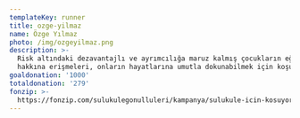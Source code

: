 ```yaml
---
templateKey: runner
title: ozge-yilmaz
name: Özge Yılmaz
photo: /img/ozgeyilmaz.png
description: >-
  Risk altındaki dezavantajlı ve ayrımcılığa maruz kalmış çocukların eğitim
  hakkına erişmeleri, onların hayatlarına umutla dokunabilmek için koşuyorum. 
goaldonation: '1000'
totaldonation: '279'
fonzip: >-
  https://fonzip.com/sulukulegonulluleri/kampanya/sulukule-icin-kosuyorum--okulu-terki-onluyorum-22
---
```


